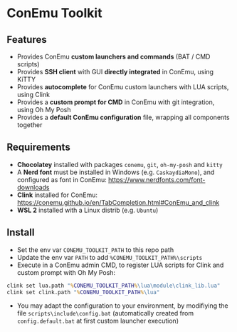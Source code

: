 # ConEmu Toolkit

## Features

* Provides ConEmu **custom launchers and commands** (BAT / CMD scripts)
* Provides **SSH client** with GUI **directly integrated** in ConEmu, using KiTTY
* Provides **autocomplete** for ConEmu custom launchers with LUA scripts, using Clink
* Provides a **custom prompt for CMD** in ConEmu with git integration, using Oh My Posh
* Provides a **default ConEmu configuration** file, wrapping all components together

## Requirements

* **Chocolatey** installed with packages `conemu`, `git`, `oh-my-posh` and `kitty`
* A **Nerd font** must be installed in Windows (e.g. `CaskaydiaMono`), and configured as font in ConEmu: https://www.nerdfonts.com/font-downloads
* **Clink** installed for ConEmu: https://conemu.github.io/en/TabCompletion.html#ConEmu_and_clink
* **WSL 2** installed with a Linux distrib (e.g. `Ubuntu`)

## Install

* Set the env var `CONEMU_TOOLKIT_PATH` to this repo path
* Update the env var `PATH` to add `%CONEMU_TOOLKIT_PATH%\scripts`
* Execute in a ConEmu admin CMD, to register LUA scripts for Clink and custom prompt with Oh My Posh:

```bat
clink set lua.path "%CONEMU_TOOLKIT_PATH%\lua\module\clink_lib.lua"
clink set clink.path "%CONEMU_TOOLKIT_PATH%\lua"
```

* You may adapt the configuration to your environment, by modifiying the file `scripts\include\config.bat` (automatically created from `config.default.bat` at first custom launcher execution)